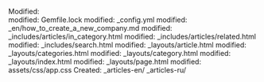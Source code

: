 Modified:   
        modified:   Gemfile.lock
        modified:   _config.yml
        modified:   _en/how_to_create_a_new_company.md
        modified:   _includes/articles/in_category.html
        modified:   _includes/articles/related.html
        modified:   _includes/search.html
        modified:   _layouts/article.html
        modified:   _layouts/categories.html
        modified:   _layouts/category.html
        modified:   _layouts/index.html
        modified:   _layouts/page.html
        modified:   assets/css/app.css
Created:
        _articles-en/
        _articles-ru/